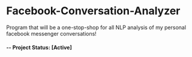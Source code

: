 # Facebook-Conversation-Analyzer
Program that will be a one-stop-shop for all NLP analysis of my personal facebook messenger conversations!
#### -- Project Status: [Active]

